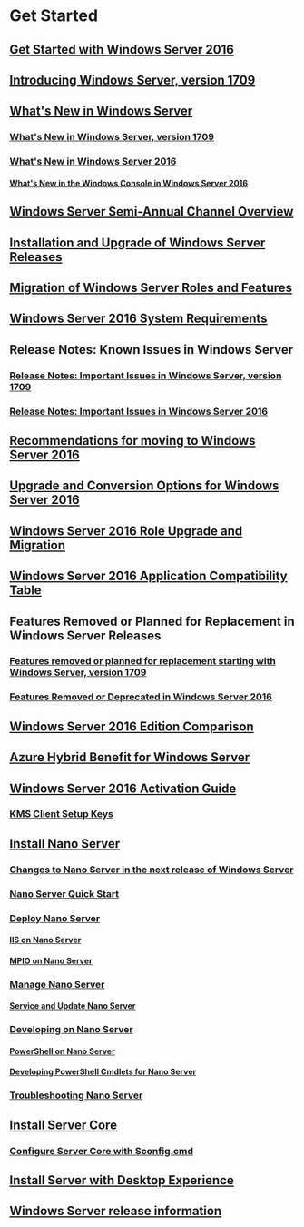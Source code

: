 # Get Started
## [Get Started with Windows Server 2016](Server-Basics.md)
## [Introducing Windows Server, version 1709](get-started-with-1709.md)
## [What's New in Windows Server](whats-new-in-windows-server.md)
### [What's New in Windows Server, version 1709](whats-new-in-windows-server-1709.md)
### [What's New in Windows Server 2016](whats-new-in-windows-server-2016.md)
#### [What's New in the Windows Console in Windows Server 2016](whats-new-in-console.md)
## [Windows Server Semi-Annual Channel Overview](semi-annual-channel-overview.md)
## [Installation and Upgrade of Windows Server Releases](Installation-and-Upgrade.md)
## [Migration of Windows Server Roles and Features](Migrate-Roles-and-Features.md)
## [Windows Server 2016 System Requirements](System-Requirements.md)
## Release Notes: Known Issues in Windows Server
### [Release Notes: Important Issues in Windows Server, version 1709](server-1709-relnotes.md)
### [Release Notes: Important Issues in Windows Server 2016](Windows-Server-2016-GA-Release-Notes.md)
## [Recommendations for moving to Windows Server 2016](Recommendations-moving-to-Server2016.md)
## [Upgrade and Conversion Options for Windows Server 2016](Supported-Upgrade-paths.md)
## [Windows Server 2016 Role Upgrade and Migration](Server-Role-Upgradeability-Table.md)
## [Windows Server 2016 Application Compatibility Table](Server-Application-compatibility.md)
## Features Removed or Planned for Replacement in Windows Server Releases
### [Features removed or planned for replacement starting with Windows Server, version 1709](Removed-Features-1709.md)
### [Features Removed or Deprecated in Windows Server 2016](Deprecated-Features.md)
## [Windows Server 2016 Edition Comparison](2016-Edition-Comparison.md)
## [Azure Hybrid Benefit for Windows Server](azure-hybrid-benefit.md)
## [ Windows Server 2016 Activation Guide](Server-2016-activation.md)
### [KMS Client Setup Keys](KMSclientkeys.md)
## [Install Nano Server](Getting-started-with-Nano-Server.md)
### [Changes to Nano Server in the next release of Windows Server](nano-in-semi-annual-channel.md)
### [Nano Server Quick Start](Nano-Server-Quick-start.md)
### [Deploy Nano Server](Deploy-Nano-Server.md)
#### [IIS on Nano Server](IIS-on-Nano-Server.md)
#### [MPIO on Nano Server](MPIO-on-Nano-Server.md)
### [Manage Nano Server](Manage-Nano-Server.md)
#### [Service and Update Nano Server](Update-Nano-Server.md)
### [Developing on Nano Server](Developing-on-Nano-Server.md)
#### [PowerShell on Nano Server](powershell-on-Nano-Server.md)
#### [Developing PowerShell Cmdlets for Nano Server](Developing-powershell-Cmdlets-for-Nano-Server.md)
### [Troubleshooting Nano Server](Troubleshooting-Nano-Server.md)
## [Install Server Core](Getting-started-with-Server-Core.md)
### [Configure Server Core with Sconfig.cmd](Sconfig-on-WS2016.md)
## [Install Server with Desktop Experience](Getting-started-with-Server-with-Desktop-Experience.md)
## [Windows Server release information](windows-server-release-info.md)